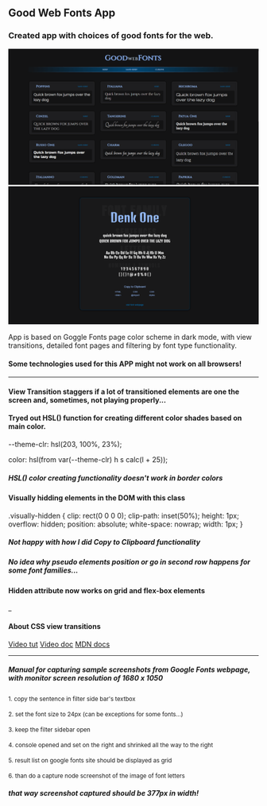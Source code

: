 ## Good Web Fonts App

### Created app with choices of good fonts for the web.

![Main page](screenshot-1.png)
![Font page](screenshot-2.png)

App is based on Goggle Fonts page color scheme in dark mode, with view transitions, detailed font pages and filtering by font type functionality.

#### Some technologies used for this APP might not work on all browsers!
____

#### View Transition staggers if a lot of transitioned elements are one the screen and, sometimes, not playing properly...

#### Tryed out HSL() function for creating different color shades based on main color.
--theme-clr: hsl(203, 100%, 23%);

color: hsl(from var(--theme-clr) h s calc(l + 25));
##### HSL() color creating functionality doesn't work in border colors

#### Visually hidding elements in the DOM with this class
.visually-hidden {
    clip: rect(0 0 0 0);
    clip-path: inset(50%);
    height: 1px;
    overflow: hidden;
    position: absolute;
    white-space: nowrap;
    width: 1px;
}

##### Not happy with how I did Copy to Clipboard functionality

##### No idea why pseudo elements position or go in second row happens for some font families...

#### Hidden attribute now works on grid and flex-box elements
_

#### About CSS view transitions
[Video tut](https://www.youtube.com/watch?v=quvE1uu1f_I)
[Video doc](https://www.youtube.com/watch?v=DtErR1UUyiU)
[MDN docs](https://developer.mozilla.org/en-US/docs/Web/CSS/::view-transition-group)

___


##### Manual for capturing sample screenshots from Google Fonts webpage, with monitor screen resolution of 1680 x 1050

<small>1. copy the sentence in filter side bar's textbox</small>

<small>2. set the font size to 24px (can be exceptions for some fonts...)</small>

<small>3. keep the filter sidebar open</small>

<small>4. console opened and set on the right and shrinked all the way to the right</small>

<small>5. result list on google fonts site should be displayed as grid</small>

<small>6. than do a capture node screenshot of the image of font letters</small>

##### that way screenshot captured should be 377px in width!